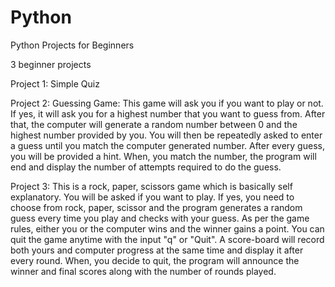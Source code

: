 # Python
Python Projects for Beginners


3 beginner projects

Project 1: Simple Quiz

Project 2: Guessing Game:
This game will ask you if you want to play or not. If yes, it will ask you for a highest number that you want to guess from. After that, the computer will
generate a random number between 0 and the highest number provided by you. You will then be repeatedly asked to enter a guess until you match the computer
generated number. After every guess, you will be provided a hint. When, you match the number, the program will end and display the number of attempts 
required to do the guess.

Project 3:
This is a rock, paper, scissors game which is basically self explanatory. You will be asked if you want to play. If yes, you need to choose from rock, paper, scissor and the program generates a random guess every time you play and checks with your guess. As per the game rules, either you or the computer wins and the winner gains a point. You can quit the game anytime with the input "q" or "Quit". A score-board will record both yours and computer progress at the same time and display it after every round. When, you decide to quit, the program will announce the winner and final scores along with the number of rounds played.
